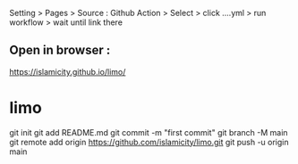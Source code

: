Setting > Pages > Source : Github Action > Select > click ....yml > run workflow > wait until link there 

## Open in browser :
https://islamicity.github.io/limo/



# limo
git init
git add README.md
git commit -m "first commit"
git branch -M main
git remote add origin https://github.com/islamicity/limo.git
git push -u origin main
